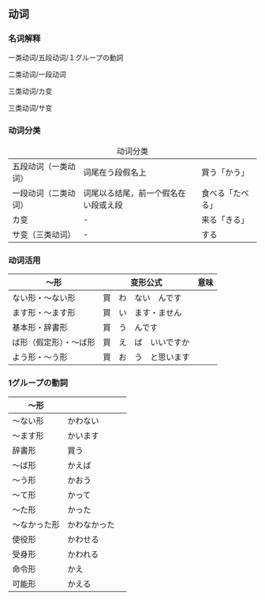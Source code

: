 ## 动词

### 名词解释

一类动词/五段动词/１グループの<ruby><span>動詞</span><rt data-rt="どうし"></rt></ruby>

二类动词/一段动词

三类动词/カ变

三类动词/サ变

### 动词分类

<table>
  <thead>
    <td colspan=3 align="center">动词分类</td>
  </thead>
  <tr>
    <td>五段动词（一类动词）</td>
    <td>词尾在う段假名上</td>
    <td>買う「かう」</td>
  </tr>
  <tr>
    <td>一段动词（二类动词）</td>
    <td>词尾以る结尾，前一个假名在い段或え段</td>
    <td>食べる「たべる」</td>
  </tr>
  <tr>
    <td>カ变</td>
    <td>-</td>
    <td>来る「きる」</td>
  </tr>
  <tr>
    <td>サ变（三类动词）</td>
    <td>-</td>
    <td>する</td>
  </tr>
</table>

### 动词活用

| ～形                   | 变形公式                                                     | <ruby><span>意味</span><rt data-rt="いみ"></rt></ruby> |
| ---------------------- | ------------------------------------------------------------ | ------------------------------------------------------ |
| ない形・〜ない形       | 買　わ　ない　んです                                         |                                                        |
| ます形・〜ます形       | 買　い　ます・ません                                         |                                                        |
| 基本形・辞書形         | <ruby><span>買　う</span><rt data-rt="かう"></rt></ruby>　んです |                                                        |
| ば形（假定形）・〜ば形 | 買　え　ば　いいですか                                       |                                                        |
| よう形・〜う形         | 買　お　う　と<ruby><span>思い</span><rt data-rt="おもい"></rt></ruby>ます |                                                        |

### 1グループの動詞

| 〜<ruby><span>形</span><rt data-rt="けい"></rt></ruby> |                                                        |      |
| ------------------------------------------------------ | ------------------------------------------------------ | ---- |
| 〜ない形                                               | かわない                                               |      |
| 〜ます形                                               | かいます                                               |      |
| 辞書形                                                 | <ruby><span>買う</span><rt data-rt="かう"></rt></ruby> |      |
| 〜ば形                                                 | かえば                                                 |      |
| 〜う形                                                 | かおう                                                 |      |
| 〜て形                                                 | かって                                                 |      |
| 〜た形                                                 | かった                                                 |      |
| 〜なかった形                                           | かわなかった                                           |      |
| 使役形                                                 | かわせる                                               |      |
| 受身形                                                 | かわれる                                               |      |
| 命令形                                                 | かえ                                                   |      |
| 可能形                                                 | かえる                                                 |      |

